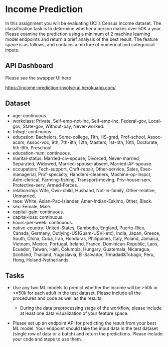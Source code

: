 # Income Prediction

In this assignment you will be evaluating UCI’s Census Income dataset. The classification task is to determine whether a person makes over 50K a year. Please examine the prediction using a minimum of 2 machine learning model endpoints and return a brief analysis of the best result. The feature space is as follows, and contains a mixture of numerical and categorical inputs. 

## API Dashboard 
Please see the swapper UI here

https://income-prediction-involve-ai.herokuapp.com/

## Dataset 

- age: continuous.
- workclass: Private, Self-emp-not-inc, Self-emp-inc, Federal-gov, Local-gov, State-gov, Without-pay, Never-worked.
- fnlwgt: continuous.
- education: Bachelors, Some-college, 11th, HS-grad, Prof-school, Assoc-acdm, Assoc-voc, 9th, 7th-8th, 12th, Masters, 1st-4th, 10th, Doctorate, 5th-6th, Preschool.
- education-num: continuous.
- marital-status: Married-civ-spouse, Divorced, Never-married, Separated, Widowed, Married-spouse-absent, Married-AF-spouse.
- occupation: Tech-support, Craft-repair, Other-service, Sales, Exec-managerial, Prof-specialty, Handlers-cleaners, Machine-op-inspct, Adm-clerical, Farming-fishing, Transport-moving, Priv-house-serv, Protective-serv, Armed-Forces.
- relationship: Wife, Own-child, Husband, Not-in-family, Other-relative, Unmarried.
- race: White, Asian-Pac-Islander, Amer-Indian-Eskimo, Other, Black.
- sex: Female, Male.
- capital-gain: continuous.
- capital-loss: continuous.
- hours-per-week: continuous.
- native-country: United-States, Cambodia, England, Puerto-Rico, Canada, Germany, Outlying-US(Guam-USVI-etc), India, Japan, Greece, South, China, Cuba, Iran, Honduras, Philippines, Italy, Poland, Jamaica, Vietnam, Mexico, Portugal, Ireland, France, Dominican-Republic, Laos, Ecuador, Taiwan, Haiti, Columbia, Hungary, Guatemala, Nicaragua, Scotland, Thailand, Yugoslavia, El-Salvador, Trinadad&Tobago, Peru, Hong, Holand-Netherlands.

## Tasks
- Use any two ML models to predict whether the income will be >50k or <=50k for each adult in the test dataset. Please include all the procedures and code as well as the results.
  - During the data preprocessing stage of the workflow, please include at least one data visualization of your feature space. 

- Please set up an endpoint API for predicting the result from your best ML model. Your endpoint should take the input data in the test dataset (single row of data or a batch) and return the predictions. Please include your code and steps to use them.


